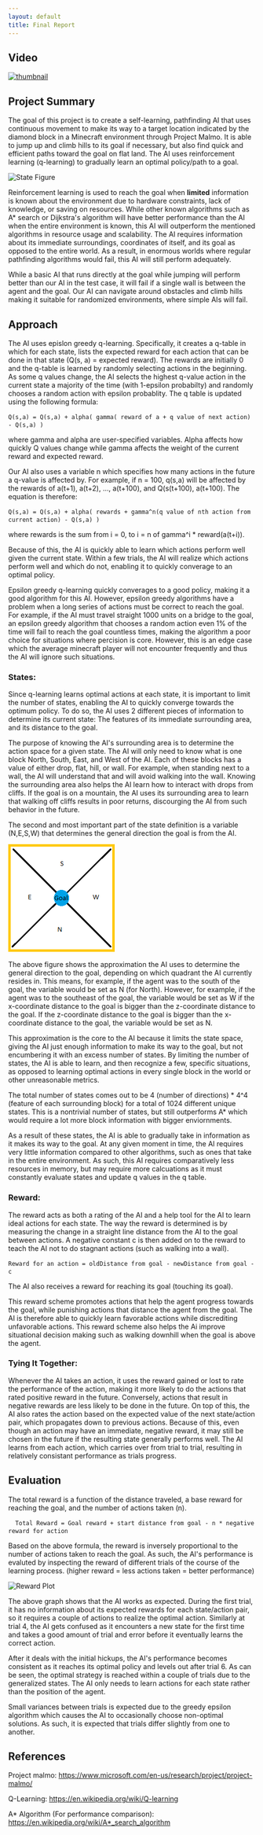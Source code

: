 ```yaml
---
layout: default
title: Final Report
---
```


## Video
[![thumbnail](https://img.youtube.com/vi/KuW1auH_IhM/0.jpg)](https://youtu.be/KuW1auH_IhM)


## Project Summary
  The goal of this project is to create a self-learning, pathfinding AI that uses continuous movement to make its way to a target location indicated by the diamond block in a Minecraft environment through Project Malmo. It is able to jump up and climb hills to its goal if necessary, but also find quick and efficient paths toward the goal on flat land. The AI uses reinforcement learning (q-learning) to gradually learn an optimal policy/path to a goal.
  
  ![State Figure](https://raw.githubusercontent.com/ctypewriter/Poro-Pathfinder/master/docs/Goalpic.PNG)
  
  Reinforcement learning is used to reach the goal when **limited** information is known about the environment due to hardware constraints, lack of knowledge, or saving on resources. While other known algorithms such as A* search or Dijkstra's algorithm will have better performance than the AI when the entire environment is known, this AI will outperform the mentioned algorithms in resource usage and scalability. The AI requires information about its immediate surroundings, coordinates of itself, and its goal as opposed to the entire world. As a result, in enormous worlds where regular pathfinding algorithms would fail, this AI will still perform adequately.
  
  While a basic AI that runs directly at the goal while jumping will perform better than our AI in the test case, it will fail if a single wall is between the agent and the goal. Our AI can navigate around obstacles and climb hills making it suitable for randomized environments, where simple AIs will fail.


## Approach
  The AI uses epislon greedy q-learning. Specifically, it creates a q-table in which for each state, lists the expected reward for each action that can be done in that state (Q(s, a) = expected reward). The rewards are initially 0 and the q-table is learned by randomly selecting actions in the beginning. As some q values change, the AI selects the highest q-value action in the current state a majority of the time (with 1-epsilon probabilty) and randomly chooses a random action with epsilon probablity. The q table is updated using the following formula:
  
    Q(s,a) = Q(s,a) + alpha( gamma( reward of a + q value of next action) - Q(s,a) )
  
  where gamma and alpha are user-specified variables. Alpha affects how quickly Q values change while gamma affects the weight of the current reward and expected reward.
  
  Our AI also uses a variable n which specifies how many actions in the future a q-value is affected by. For example, if n = 100, q(s,a) will be affected by the rewards of a(t+1), a(t+2), ..., a(t+100), and Q(s(t+100), a(t+100). The equation is therefore:
  
    Q(s,a) = Q(s,a) + alpha( rewards + gamma^n(q value of nth action from current action) - Q(s,a) )
  
  where rewards is the sum from i = 0, to i = n of gamma^i * reward(a(t+i)).
  
  Because of this, the AI is quickly able to learn which actions perform well given the current state. Within a few trials, the AI will realize which actions perform well and which do not, enabling it to quickly converage to an optimal policy.
  
  Epsilon greedy q-learning quickly converages to a good policy, making it a good algorithm for this AI. However, epsilon greedy algorithms have a problem when a long series of actions must be correct to reach the goal. For example, if the AI must travel straight 1000 units on a bridge to the goal, an epsilon greedy algorithm that chooses a random action even 1% of the time will fail to reach the goal countless times, making the algorithm a poor choice for situations where percision is core. However, this is an edge case which the average minecraft player will not encounter frequently and thus the AI will ignore such situations.
  
### States:

  Since q-learning learns optimal actions at each state, it is important to limit the number of states, enabling the AI to quickly converge towards the optimum policy. To do so, the AI uses 2 different pieces of information to determine its current state: The features of its immediate surrounding area, and its distance to the goal.

  The purpose of knowing the AI's surrounding area is to determine the action space for a given state. The AI will only need to know what is one block North, South, East, and West of the AI.  Each of these blocks has a value of either drop, flat, hill, or wall. For example, when standing next to a wall, the AI will understand that and will avoid walking into the wall.  Knowing the surrounding area also helps the AI learn how to interact with drops from cliffs. If the goal is on a mountain, the AI uses its surrounding area to learn that walking off cliffs results in poor returns, discourging the AI from such behavior in the future.
  
  The second and most important part of the state definition is a variable (N,E,S,W) that determines the general direction the goal is from the AI.
  
![State Figure](https://raw.githubusercontent.com/ctypewriter/Malmo-AI/master/docs/StateDemo.PNG)

  The above figure shows the approximation the AI uses to determine the general direction to the goal, depending on which quadrant the AI currently resides in. This means, for example, if the agent was to the south of the goal, the variable would be set as N (for North).  However, for example, if the agent was to the southeast of the goal, the variable would be set as W if the x-coordinate distance to the goal is bigger than the z-coordinate distance to the goal.  If the z-coordinate distance to the goal is bigger than the x-coordinate distance to the goal, the variable would be set as N.  

  This approximation is the core to the AI because it limits the state space, giving the AI just enough information to make its way to the goal, but not encumbering it with an excess number of states. By limiting the number of states, the AI is able to learn, and then recognize a few, specific situations, as opposed to learning optimal actions in every single block in the world or other unreasonable metrics.
  
  The total number of states comes out to be 4 (number of directions) * 4^4 (feature of each surrounding block) for a total of 1024 different unique states. This is a nontrivial number of states, but still outperforms A* which would require a lot more block information with bigger enviornments.

  As a result of these states, the AI is able to gradually take in information as it makes its way to the goal. At any given moment in time, the AI requires very little information compared to other algorithms, such as ones that take in the entire environment.  As such, this AI requires comparatively less resources in memory, but may require more calcuations as it must constantly evaluate states and update q values in the q table.
  
### Reward:

  The reward acts as both a rating of the AI and a help tool for the AI to learn ideal actions for each state. The way the reward is determined is by measuring the change in a straight line distance from the AI to the goal between actions. A negative constant c is then added on to the reward to teach the AI not to do stagnant actions (such as walking into a wall).

    Reward for an action = oldDistance from goal - newDistance from goal - c

  The AI also receives a reward for reaching its goal (touching its goal).

This reward scheme promotes actions that help the agent progress towards the goal, while punishing actions that distance the agent from the goal. The AI is therefore able to quickly learn favorable actions while discrediting unfavorable actions. This reward scheme also helps the Ai improve situational decision making such as walking downhill when the goal is above the agent.

### Tying It Together:

  Whenever the AI takes an action, it uses the reward gained or lost to rate the performance of the action, making it more likely to do the actions that rated positive reward in the future. Conversely, actions that result in negative rewards are less likely to be done in the future. On top of this, the AI also rates the action based on the expected value of the next state/action pair, which propagates down to previous actions. Because of this, even though an action may have an immediate, negative reward, it may still be chosen in the future if the resulting state generally performs well. The AI learns from each action, which carries over from trial to trial, resulting in relatively consistant performance as trials progress.
  
## Evaluation

  The total reward is a function of the distance traveled, a base reward for reaching the goal, and the number of actions taken (n). 
  
      Total Reward = Goal reward + start distance from goal - n * negative reward for action

  Based on the above formula, the reward is inversely proportional to the number of actions taken to reach the goal. As such, the AI's performance is evaluted by inspecting the reward of different trials of the course of the learning process. (higher reward = less actions taken = better performance)

![Reward Plot](https://raw.githubusercontent.com/ctypewriter/Poro-Pathfinder/master/docs/RewardvsTrialHills.PNG)

  The above graph shows that the AI works as expected. During the first trial, it has no information about its expected rewards for each state/action pair, so it requires a couple of actions to realize the optimal action. Similarly at trial 4, the AI gets confused as it encounters a new state for the first time and takes a good amount of trial and error before it eventually learns the correct action. 
  
  After it deals with the initial hickups, the AI's performance becomes consistent as it reaches its optimal policy and levels out after trial 6. As can be seen, the optimal strategy is reached within a couple of trials due to the generalized states. The AI only needs to learn actions for each state rather than the position of the agent. 
  
  Small variances between trials is expected due to the greedy epsilon algorithm which causes the AI to occasionally choose non-optimal solutions. As such, it is expected that trials differ slightly from one to another.
  
## References
  
  Project malmo: https://www.microsoft.com/en-us/research/project/project-malmo/
  
  Q-Learning: https://en.wikipedia.org/wiki/Q-learning
  
  A* Algorithm (For performance comparison): https://en.wikipedia.org/wiki/A*_search_algorithm
